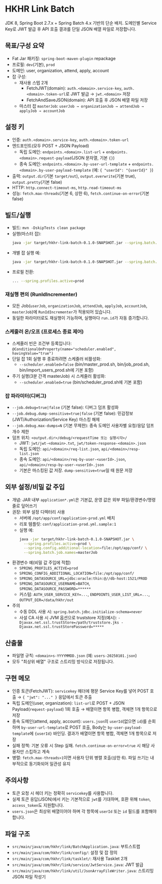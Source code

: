 # HKHR Link Batch

JDK 8, Spring Boot 2.7.x + Spring Batch 4.x 기반의 단순 배치. 도메인별 Service Key로 JWT 발급 후 API 호출 결과를 단일 JSON 배열 파일로 저장합니다.

## 목표/구성 요약
- Fat Jar 패키징: `spring-boot-maven-plugin` repackage
- 프로필: `dev`(기본), `prod`
- 도메인: user, organization, attend, apply, account
- 잡 구성:
  - 재사용 스텝 2개
    - FetchJWT(domain): `auth.<domain>.service-key`, `auth.<domain>.token-url`로 JWT 발급 → `jwt.<domain>` 저장
    - FetchAndSaveJSON(domain): API 호출 후 JSON 배열 파일 저장
  - 마스터 잡 `masterJob`: `userJob → organizationJob → attendJob → applyJob → accountJob`

## 설정 키
- 인증: `auth.<domain>.service-key`, `auth.<domain>.token-url`
- 엔드포인트(모두 POST + JSON Payload)
  - 독립 도메인: `endpoints.<domain>.list-url` + `endpoints.<domain>.request-payload`(JSON 문자열, 기본 `{}`)
  - 종속 도메인: `endpoints.<domain>.by-user-url-template` + `endpoints.<domain>.by-user-payload-template` (예: `{ "userId": "{userId}" }`)
- 출력: `output.dir`(기본 `target/out`), `output.overwrite`(기본 true), `output.pretty`(기본 false)
- HTTP: `http.connect-timeout-ms`, `http.read-timeout-ms`
- 성능: `fetch.max-threads`(기본 6, 상한 6), `fetch.continue-on-error`(기본 false)

## 빌드/실행
- 빌드: `mvn -DskipTests clean package`
- 실행(마스터 잡):
  ```bash
  java -jar target/hkhr-link-batch-0.1.0-SNAPSHOT.jar --spring.batch.job.names=masterJob
  ```
- 개별 잡 실행 예:
  ```bash
  java -jar target/hkhr-link-batch-0.1.0-SNAPSHOT.jar --spring.batch.job.names=userJob
  ```
- 프로필 전환:
  ```bash
  ... --spring.profiles.active=prod
  ```

### 재실행 편의 (RunIdIncrementer)
- 모든 Job(`userJob`, `organizationJob`, `attendJob`, `applyJob`, `accountJob`, `masterJob`)에 `RunIdIncrementer`가 적용되어 있습니다.
- 동일한 파라미터로도 재실행이 가능하며, 실행마다 `run.id`가 자동 증가합니다.

### 스케줄러 온/오프 (프로세스 종료 제어)
- 스케줄러 빈은 조건부 등록입니다: `@ConditionalOnProperty(name="scheduler.enabled", havingValue="true")`
- 단일 잡 1회 실행 후 종료하려면 스케줄러 비활성화:
  - `--scheduler.enabled=false` (bin/master_prod.sh, bin/job_prod.sh, bin/import_users_prod.sh에 기본 포함)
- 주기 실행(3분 간격 masterJob) 시 스케줄러 활성화:
  - `--scheduler.enabled=true` (bin/scheduler_prod.sh에 기본 포함)

### 잡 파라미터(디버그)
- `--job.debug=true|false` (기본 false): 디버그 덤프 활성화
- `--job.debug.dump-sensitive=true|false` (기본 false): 민감정보(JWT/Authorization/Service Key) 마스킹 해제
- `--job.debug.max-dumps=N` (기본 무제한): 종속 도메인 사용자별 요청/응답 덤프 개수 제한
- 덤프 위치: `<output.dir>/debug/<requestTime 또는 실행시각>/`
  - JWT: `jwt/jwt-<domain>.txt`, `jwt/token-response-<domain>.json`
  - 독립 도메인: `api/<domain>/req-list.json`, `api/<domain>/resp-list.json`
  - 종속 도메인: `api/<domain>/req-by-user-<userId>.json`, `api/<domain>/resp-by-user-<userId>.json`
  - 기본은 마스킹된 값 저장. `dump-sensitive=true`일 때 원문 저장

## 외부 설정/비밀 값 주입
- 개념: JAR 내부 `application*.yml`은 기본값, 운영 값은 외부 파일/환경변수/명령줄로 덮어쓰기
- 권장: 외부 설정 디렉터리 사용
  - 서버에 `/opt/app/conf/application-prod.yml` 배치
  - 리포 템플릿: `conf/application-prod.yml.sample:1`
  - 실행 예:
    ```bash
    java -jar target/hkhr-link-batch-0.1.0-SNAPSHOT.jar \
      --spring.profiles.active=prod \
      --spring.config.additional-location=file:/opt/app/conf/ \
      --spring.batch.job.names=masterJob
    ```
- 환경변수 예(비밀 값 주입에 적합)
  - `SPRING_PROFILES_ACTIVE=prod`
  - `SPRING_CONFIG_ADDITIONAL_LOCATION=file:/opt/app/conf/`
  - `SPRING_DATASOURCE_URL=jdbc:oracle:thin:@//db-host:1521/PROD`
  - `SPRING_DATASOURCE_USERNAME=BATCH`, `SPRING_DATASOURCE_PASSWORD=******`
  - 커스텀: `AUTH_USER_SERVICE_KEY=...`, `ENDPOINTS_USER_LIST_URL=...`, `OUTPUT_DIR=/data/hkhr/out`
- 주의
  - 수동 DDL 사용 시: `spring.batch.jdbc.initialize-schema=never`
  - 사설 CA 사용 시 JVM 옵션으로 truststore 지정(예시):
    `-Djavax.net.ssl.trustStore=/path/truststore.jks -Djavax.net.ssl.trustStorePassword=*****`

## 산출물
- 파일명 규칙: `<domain>s-YYYYMMDD.json` (예: `users-20250101.json`)
- 모두 "최상위 배열" 구조로 스트리밍 방식으로 저장됩니다.

## 구현 메모
- 인증 토큰(FetchJWT): `servicekey` 헤더에 평문 Service Key를 넣어 POST 호출 → `{ "jwt": "..." }` 응답에서 토큰 추출
- 독립 도메인(user, organization): `list-url`로 POST + JSON Payload(`request-payload`) 1회 호출 → 배열이면 항목 병합, 객체면 1개 항목으로 저장
- 종속 도메인(attend, apply, account): `users.json`의 `userId`(없으면 `id`)를 순회하며 `by-user-url-template`로 POST 호출, Body는 `by-user-payload-template`에 `{userId}` 바인딩. 결과가 배열이면 항목 병합, 객체면 1개 항목으로 저장
- 실패 정책: 기본 오류 시 Step 실패. `fetch.continue-on-error=true` 시 해당 사용자만 스킵하고 계속
- 병렬: `fetch.max-threads>1`이면 사용자 단위 병렬 호출(상한 6). 파일 쓰기는 내부적으로 동기화되어 일관성 유지

## 주의사항
- 토큰 요청 시 헤더 키는 정확히 `servicekey`를 사용합니다.
- 실제 토큰 응답(JSON)에서 키는 기본적으로 `jwt`를 기대하며, 호환 위해 `token`, `access_token`도 지원합니다.
- `users.json`은 최상위 배열이어야 하며 각 항목에 `userId` 또는 `id` 필드를 포함해야 합니다.

## 파일 구조
- `src/main/java/com/hkhr/link/BatchApplication.java`: 부트스트랩
- `src/main/java/com/hkhr/link/config/`: 설정 및 잡 정의
- `src/main/java/com/hkhr/link/tasklet/`: 재사용 Tasklet 2개
- `src/main/java/com/hkhr/link/service/JwtService.java`: JWT 발급
- `src/main/java/com/hkhr/link/util/JsonArrayFileWriter.java`: 스트리밍 JSON 파일 작성기
